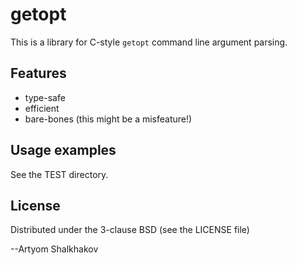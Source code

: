 # getopt

This is a library for C-style `getopt` command line argument parsing.

## Features

* type-safe
* efficient
* bare-bones (this might be a misfeature!)

## Usage examples

See the TEST directory.

## License

Distributed under the 3-clause BSD (see the LICENSE file)

--Artyom Shalkhakov
